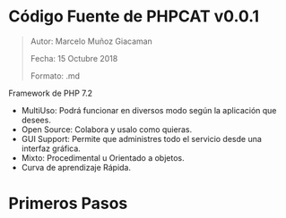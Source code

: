 Código Fuente de PHPCAT v0.0.1
=======
> Autor: Marcelo Muñoz Giacaman
>
> Fecha: 15 Octubre 2018
>
> Formato: .md

Framework de PHP 7.2
* MultiUso: Podrá funcionar en diversos modo según la aplicación que desees.
* Open Source: Colabora y usalo como quieras.
* GUI Support: Permite que administres todo el servicio desde una interfaz gráfica.
* Mixto: Procedimental u Orientado a objetos.
* Curva de aprendizaje Rápida.

Primeros Pasos
====
